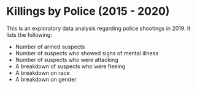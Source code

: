 # Killings by Police (2015 - 2020)

This is an exploratory data analysis regarding police shootings in 2019.
It lists the following:
- Number of armed suspects
- Number of suspects who showed signs of mental illness
- Number of suspects who were attacking
- A breakdown of suspects who were fleeing
- A breakdown on race
- A breakdown on gender
